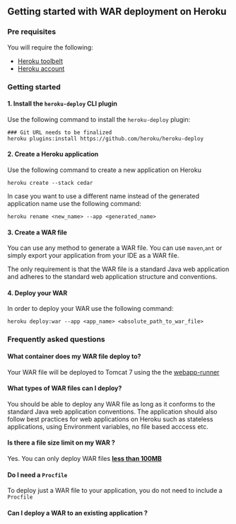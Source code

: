 ## Getting started with WAR deployment on Heroku

### Pre requisites

You will require the following:

* [Heroku toolbelt](https://toolbelt.heroku.com/)
* [Heroku account](http://www.heroku.com/signup)


### Getting started

#### 1. Install the <code>heroku-deploy</code> CLI plugin

Use the following command to install the <code>heroku-deploy</code> plugin:

    ### Git URL needs to be finalized
    heroku plugins:install https://github.com/heroku/heroku-deploy

#### 2. Create a Heroku application

Use the following command to create a new application on Heroku

    heroku create --stack cedar 

In case you want to use a different name instead of the generated application name use the following command:

    heroku rename <new_name> --app <generated_name>

#### 3. Create a WAR file

You can use any method to generate a WAR file. You can use <code>maven</code>,<code>ant</code> or simply export your application from your IDE as a WAR file. 

The only requirement is that the WAR file is a standard Java web application and adheres to the standard web application structure and conventions.

#### 4. Deploy your WAR 

In order to deploy your WAR use the following command:

    heroku deploy:war --app <app_name> <absolute_path_to_war_file>

### Frequently asked questions

#### What container does my WAR file deploy to?

Your WAR file will be deployed to Tomcat 7 using the the [webapp-runner]()

#### What types of WAR files can I deploy?

You should be able to deploy any WAR file as long as it conforms to the standard Java web application conventions. The application should also follow best practices for web applications on Heroku such as stateless applications, using Environment variables, no file based acccess etc.

#### Is there a file size limit on my WAR ?

Yes. You can only deploy WAR files <b><u>less than 100MB</u></b>

#### Do I need a <code>Procfile</code>

To deploy just a WAR file to your application, you do not need to include a <code>Procfile</code>

#### Can I deploy a WAR to an existing application ?

<TBD>